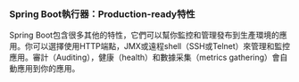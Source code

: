 ### Spring Boot執行器：Production-ready特性

Spring Boot包含很多其他的特性，它們可以幫你監控和管理發布到生產環境的應用。你可以選擇使用HTTP端點，JMX或遠程shell（SSH或Telnet）來管理和監控應用。審計（Auditing），健康（health）和數據采集（metrics gathering）會自動應用到你的應用。
